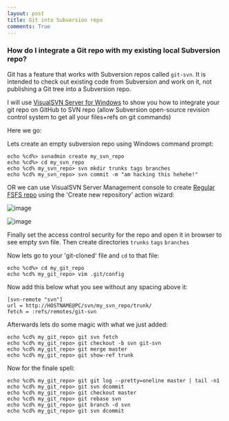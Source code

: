 ```yaml
---
layout: post
title: Git into Subversion repo
comments: True
---
```


### How do I integrate a Git repo with my existing local Subversion repo?

Git has a feature that works with Subversion repos called `git-svn`. It is intended to check out existing code from Subversion and work on it, not publishing a Git tree into a Subversion repo.

I will use [VisualSVN Server for Windows](https://www.visualsvn.com/server/getting-started/) to show you how to integrate your git repo on GitHub to SVN repo (allow Subversion open-source revision control system to get all your files+refs on git commands) 

Here we go:

Lets create an empty subversion repo using Windows command prompt:

    echo %cd%> svnadmin create my_svn_repo
    echo %cd%> cd my_svn_repo
    echo %cd% my_svn_repo> svn mkdir trunks tags branches
    echo %cd% my_svn_repo> svn commit -m "am hacking this hehehe!"

OR we can use VisualSVN Server Management console to create [Regular FSFS repo](https://www.visualsvn.com/support/topic/00080/) using the 'Create new repository' action wizard:

![image](image1.png)

![image](image2.png)

Finally set the access control security for the repo and open it in browser to see empty svn file. Then create directories `trunks` `tags` `branches`

Now lets go to your 'git-cloned' file and `cd` to that file:


    echo %cd%> cd my_git_repo
    echo %cd% my_git_repo> vim .git/config

Now add this below what you see without any spacing above it:

    [svn-remote "svn"]
    url = http://HOSTNAME@PC/svn/my_svn_repo/trunk/
    fetch = :refs/remotes/git-svn
    
Afterwards lets do some magic with what we just added:

    echo %cd% my_git_repo> git svn fetch
    echo %cd% my_git_repo> git checkout -b svn git-svn
    echo %cd% my_git_repo> git merge master
    echo %cd% my_git_repo> git show-ref trunk
    
Now for the finale spell:

    echo %cd% my_git_repo> git git log --pretty=oneline master | tail -n1
    echo %cd% my_git_repo> git svn dcommit
    echo %cd% my_git_repo> git checkout master
    echo %cd% my_git_repo> git rebase svn
    echo %cd% my_git_repo> git branch -d svn
    echo %cd% my_git_repo> git svn dcommit




